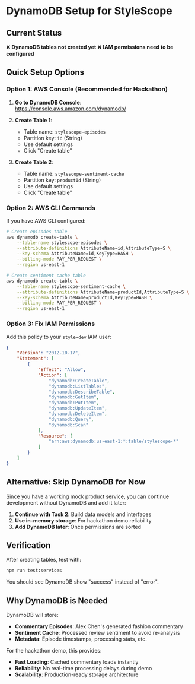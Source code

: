 # DynamoDB Setup for StyleScope

## Current Status
❌ **DynamoDB tables not created yet**
❌ **IAM permissions need to be configured**

## Quick Setup Options

### Option 1: AWS Console (Recommended for Hackathon)

1. **Go to DynamoDB Console**: https://console.aws.amazon.com/dynamodb/
2. **Create Table 1**: 
   - Table name: `stylescope-episodes`
   - Partition key: `id` (String)
   - Use default settings
   - Click "Create table"

3. **Create Table 2**:
   - Table name: `stylescope-sentiment-cache` 
   - Partition key: `productId` (String)
   - Use default settings
   - Click "Create table"

### Option 2: AWS CLI Commands

If you have AWS CLI configured:

```bash
# Create episodes table
aws dynamodb create-table \
    --table-name stylescope-episodes \
    --attribute-definitions AttributeName=id,AttributeType=S \
    --key-schema AttributeName=id,KeyType=HASH \
    --billing-mode PAY_PER_REQUEST \
    --region us-east-1

# Create sentiment cache table  
aws dynamodb create-table \
    --table-name stylescope-sentiment-cache \
    --attribute-definitions AttributeName=productId,AttributeType=S \
    --key-schema AttributeName=productId,KeyType=HASH \
    --billing-mode PAY_PER_REQUEST \
    --region us-east-1
```

### Option 3: Fix IAM Permissions

Add this policy to your `style-dev` IAM user:

```json
{
    "Version": "2012-10-17",
    "Statement": [
        {
            "Effect": "Allow",
            "Action": [
                "dynamodb:CreateTable",
                "dynamodb:ListTables", 
                "dynamodb:DescribeTable",
                "dynamodb:GetItem",
                "dynamodb:PutItem",
                "dynamodb:UpdateItem",
                "dynamodb:DeleteItem",
                "dynamodb:Query",
                "dynamodb:Scan"
            ],
            "Resource": [
                "arn:aws:dynamodb:us-east-1:*:table/stylescope-*"
            ]
        }
    ]
}
```

## Alternative: Skip DynamoDB for Now

Since you have a working mock product service, you can continue development without DynamoDB and add it later:

1. **Continue with Task 2**: Build data models and interfaces
2. **Use in-memory storage**: For hackathon demo reliability  
3. **Add DynamoDB later**: Once permissions are sorted

## Verification

After creating tables, test with:
```bash
npm run test:services
```

You should see DynamoDB show "success" instead of "error".

## Why DynamoDB is Needed

DynamoDB will store:
- **Commentary Episodes**: Alex Chen's generated fashion commentary
- **Sentiment Cache**: Processed review sentiment to avoid re-analysis
- **Metadata**: Episode timestamps, processing stats, etc.

For the hackathon demo, this provides:
- **Fast Loading**: Cached commentary loads instantly
- **Reliability**: No real-time processing delays during demo
- **Scalability**: Production-ready storage architecture